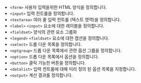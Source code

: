 * ```<form>``` 사용자 입력을위한 HTML 양식을 정의합니다.
* ```<input>``` 입력 컨트롤을 정의합니다.
* ```<textarea>``` 여러 줄 입력 컨트롤 (텍스트 영역)을 정의합니다.
* ```<label>``` ```<input>``` 요소에 대한 레이블을 정의합니다.
* ```<fieldset>``` 양식의 관련 요소 그룹화
* ```<legend>``` ```<fieldset>``` 요소에 대한 캡션을 정의합니다.
* ```<select>``` 드롭 다운 목록을 정의합니다.
* ```<optgroup>``` 드롭 다운 목록에서 관련 옵션 그룹을 정의합니다.
* ```<option>``` 드롭 다운 목록에서 옵션을 정의합니다.
* ```<button>``` 클릭 가능한 버튼을 정의합니다.
* ```<datalist>``` 입력 컨트롤에 대해 미리 정의 된 옵션 목록을 지정합니다.
* ```<output>``` 계산 결과를 정의합니다.